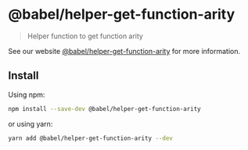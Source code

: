 # @babel/helper-get-function-arity> Helper function to get function aritySee our website [@babel/helper-get-function-arity](https://babeljs.io/docs/en/next/babel-helper-get-function-arity.html) for more information.## InstallUsing npm:```shnpm install --save-dev @babel/helper-get-function-arity```or using yarn:```shyarn add @babel/helper-get-function-arity --dev```